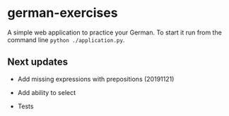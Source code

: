 # german-exercises

A simple web application to practice your German. To start it run from the command line `python ./application.py`.

## Next updates

- Add missing expressions with prepositions (20191121)

- Add ability to select

- Tests